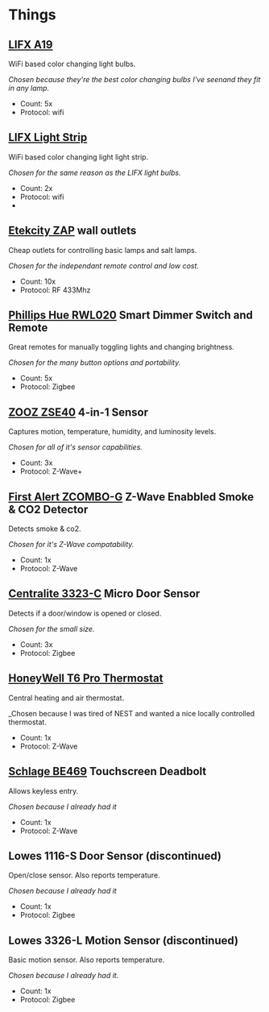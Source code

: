# Things

## [LIFX A19] 
WiFi based color changing light bulbs.

_Chosen because they're the best color changing bulbs I've seenand they fit in any lamp._
- Count: 5x
- Protocol: wifi

## [LIFX Light Strip] 
WiFi based color changing light light strip.

_Chosen for the same reason as the LIFX light bulbs._
- Count: 2x
- Protocol: wifi
- 
## [Etekcity ZAP] wall outlets
Cheap outlets for controlling basic lamps and salt lamps. 

_Chosen for the independant remote control and low cost._
- Count: 10x
- Protocol: RF 433Mhz

## [Phillips Hue RWL020] Smart Dimmer Switch and Remote
Great remotes for manually toggling lights and changing brightness. 

_Chosen for the many button options and portability._
- Count: 5x
- Protocol: Zigbee 

## [ZOOZ ZSE40] 4-in-1 Sensor
Captures motion, temperature, humidity, and luminosity levels.  

_Chosen for all of it's sensor capabilities._
- Count: 3x
- Protocol: Z-Wave+

## [First Alert ZCOMBO-G] Z-Wave Enabbled Smoke & CO2 Detector
Detects smoke & co2.

_Chosen for it's Z-Wave compatability._
- Count: 1x
- Protocol: Z-Wave

## [Centralite 3323-C] Micro Door Sensor
Detects if a door/window is opened or closed.

_Chosen for the small size._
- Count: 3x
- Protocol: Zigbee

## [HoneyWell T6 Pro Thermostat]
Central heating and air thermostat.

_Chosen because I was tired of NEST and wanted a nice locally controlled thermostat.
- Count: 1x
- Protocol: Z-Wave

## [Schlage BE469] Touchscreen Deadbolt
Allows keyless entry.

_Chosen because I already had it_
- Count: 1x
- Protocol: Z-Wave

## Lowes 1116-S Door Sensor (discontinued)
Open/close sensor. Also reports temperature.

_Chosen because I already had it_
- Count: 1x
- Protocol: Zigbee

## Lowes 3326-L Motion Sensor (discontinued)
Basic motion sensor. Also reports temperature.

_Chosen because I already had it._
- Count: 1x
- Protocol: Zigbee

[LIFX A19]: https://www.lifx.com/collections/lamps-and-pendants/products/lifx
[LIFX Light Strip]: https://www.lifx.com/pages/light-strips
[Etekcity ZAP]: https://www.etekcity.com/product/100068.html
[Phillips Hue RWL020]: https://www.philips-hue.com/en-us/p/hue-dimmer-switch/046677473372
[ZOOZ ZSE40]: http://www.getzooz.com/zooz-zse40-4-in-1-sensor.html
[Schlage BE469]: https://www.schlage.com/en/home/faq.html?id=128433
[First Alert ZCOMBO-G]: https://www.firstalertstore.com/store/products/z-wave-smoke-and-carbon-monoxide-alarm-zcombo-g.htm
[Centralite 3323-C]: https://centralite.com/products/micro-door-sensor
[HoneyWell T6 Pro Thermostat]: https://www.honeywellhome.com/us/en/products/air/thermostats/programmable-thermostats/t6-pro-z-wave-thermostat-th6320zw2003-u/
